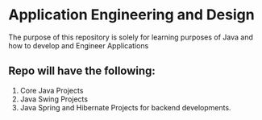 # Application Engineering and Design

The purpose of this repository is solely for learning purposes of Java and how to develop and Engineer Applications

## Repo will have the following:

1. Core Java Projects 
2. Java Swing Projects
3. Java Spring and Hibernate Projects for backend developments.

